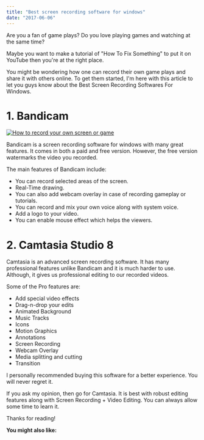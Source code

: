 ```yaml
---
title: "Best screen recording software for windows"
date: "2017-06-06"
---
```


Are you a fan of game plays? Do you love playing games and watching at the same time? 

Maybe you want to make a tutorial of "How To Fix Something" to put it on YouTube then you're at the right place.

You might be wondering how one can record their own game plays and share it with others online. To get them started, I'm here with this article to let you guys know about the Best Screen Recording Softwares For Windows.

# 1\. Bandicam  

[![How to record your own screen or game](posts/2017/06/images/5YXMIxj3.png)](http://img.rlsbb.com/images/5YXMIxj3.png)

Bandicam is a screen recording software for windows with many great features. It comes in both a paid and free version. However, the free version watermarks the video you recorded.   
  
The main features of Bandicam include:  

- You can record selected areas of the screen.
- Real-Time drawing.
- You can also add webcam overlay in case of recording gameplay or tutorials.
- You can record and mix your own voice along with system voice.
- Add a logo to your video.
- You can enable mouse effect which helps the viewers.

# **2\. Camtasia Studio 8**

Camtasia is an advanced screen recording software. It has many professional features unlike Bandicam and it is much harder to use. Although, it gives us professional editing to our recorded videos.

Some of the Pro features are:

- Add special video effects
- Drag-n-drop your edits
- Animated Background
- Music Tracks
- Icons
- Motion Graphics
- Annotations
- Screen Recording
- Webcam Overlay
- Media splitting and cutting
- Transition 

I personally recommended buying this software for a better experience. You will never regret it. 

If you ask my opinion, then go for Camtasia. It is best with robust editing features along with Screen Recording + Video Editing. You can always allow some time to learn it.

Thanks for reading!

**You might also like:**
